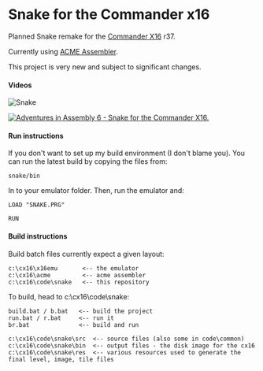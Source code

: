 # Snake for the Commander x16

Planned Snake remake for the [Commander X16](https://github.com/commanderx16) r37.

Currently using [ACME Assembler](https://github.com/commanderx16).

This project is very new and subject to significant changes.

#### Videos

<img src="img/snake.gif" alt="Snake">

[![Adventures in Assembly 6 - Snake for the Commander X16.](https://img.visualrealmsoftware.com/youtube/thumb/RmOFRG29xEs)](https://youtu.be/RmOFRG29xEs "Adventures in Assembly 6 - Snake for the Commander X16.")

#### Run instructions

If you don't want to set up my build environment (I don't blame you). You can run the latest build by copying the files from:

```
snake/bin
```
In to your emulator folder. Then, run the emulator and:

```
LOAD "SNAKE.PRG"

RUN
```

#### Build instructions

Build batch files currently expect a given layout:

```c:\cx16
c:\cx16\x16emu       <-- the emulator
c:\cx16\acme         <-- acme assembler
c:\cx16\code\snake   <-- this repository
```

To build, head to c:\cx16\code\snake:

```
build.bat / b.bat   <-- build the project
run.bat / r.bat     <-- run it
br.bat              <-- build and run

c:\cx16\code\snake\src  <-- source files (also some in code\common)
c:\cx16\code\snake\bin  <-- output files - the disk image for the cx16
c:\cx16\code\snake\res  <-- various resources used to generate the final level, image, tile files
```
